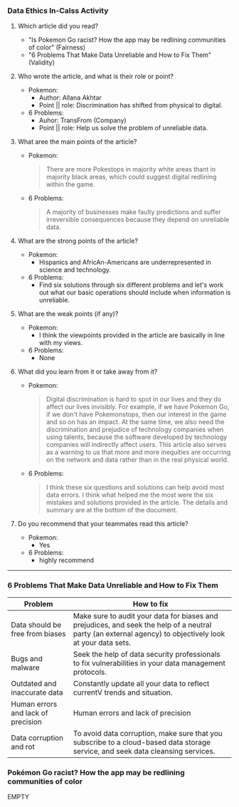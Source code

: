 
### Data Ethics In-Calss Activity ###

1. Which article did you read?
    - "Is Pokemon Go racist? How the app may be redlining communities of color" (Fairness)
    - "6 Problems That Make Data Unreliable and How to Fix Them" (Validity)

2. Who wrote the article, and what is their role or point?
    - Pokemon: 
        - Author: Allana Akhtar
        - Point || role: Discrimination has shifted from physical to digital.
    - 6 Problems:
        - Auhor: TransFrom (Company)
        - Point || role: Help us solve the problem of unreliable data.

3. What aree the main points of the article?
    - Pokemon:
        > There are more Pokestops in majority white areas thant in majority black areas, which could suggest digital redlining within the game.
    - 6 Problems:
        > A majority of businesses make faulty predictions and suffer irreversible consequences because they depend on unreliable data.

4. What are the strong points of the article?
    - Pokemon:
        - Hispanics and AfricAn-Americans are underrepresented in science and technology.
    - 6 Problems:
        - Find six solutions through six different problems and let's work out what our basic operations should include when information is unreliable.

5. What are the weak points (if any)?
    - Pokemon:
        - I think the viewpoints provided in the article are basically in line with my views.
    - 6 Problems:
        - None

6. What did you learn from it or take away from it?
    - Pokemon:
        > Digital discrimination is hard to spot in our lives and they do affect our lives invisibly. For example, if we have Pokemon Go, if we don't have Pokemonstops, then our interest in the game and so on has an impact. At the same time, we also need the discrimination and prejudice of technology companies when using talents, because the software developed by technology companies will indirectly affect users. This article also serves as a warning to us that more and more inequities are occurring on the network and data rather than in the real physical world.
    - 6 Problems:
        > I think these six questions and solutions can help avoid most data errors. I think what helped me the most were the six mistakes and solutions provided in the article. The details and summary are at the bottom of the document.

7. Do you recommend that your teammates read this article?
    - Pokemon:
        - Yes
    - 6 Problems:
        - highly recommend

---
### 6 Problems That Make Data Unreliable and How to Fix Them ###

|   Problem   | How to fix  |
|    ---    |    ---    |
| Data should be free from biases | Make sure to audit your data for biases and prejudices, and seek the help of a neutral party (an external agency) to objectively look at your data sets. |
| Bugs and malware     | Seek the help of data security professionals to fix vulnerabilities in your data management protocols.       |
| Outdated and inaccurate data   | Constantly update all your data to reflect currentV trends and situation.        |
| Human errors and lack of precision | Human errors and lack of precision |
| Data corruption and rot  |  To avoid data corruption, make sure that you subscribe to a cloud-based data storage service, and seek data cleansing services. |



### Pokémon Go racist? How the app may be redlining communities of color ###

EMPTY


